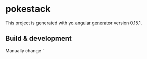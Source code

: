 # pokestack

This project is generated with [yo angular generator](https://github.com/yeoman/generator-angular)
version 0.15.1.

## Build & development

Manually change '<script src="bower_components/elasticsearch/elasticsearch.js">' to '<script src="bower_components/elasticsearch/elasticsearch.angular.js">' in index.html in case bower added the former.

Change the info of your ElasticSearch server in services/searchsearvice.js.

Run `grunt` for building and `grunt serve` for preview.

## Testing

Running `grunt test` will run the unit tests with karma.
